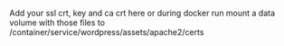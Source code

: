 Add your ssl crt, key and ca crt here
or during docker run mount a data volume with those files to /container/service/wordpress/assets/apache2/certs
